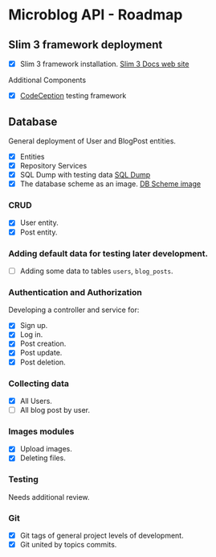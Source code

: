 # Microblog API - Roadmap

## Slim 3 framework deployment

- [x] Slim 3 framework installation.
	[Slim 3 Docs web site](https://www.slimframework.com/docs/v3/)
	
Additional Components

- [x] [CodeCeption](https://codeception.com/) testing framework


## Database

General deployment of User and BlogPost entities.

- [x] Entities
- [x] Repository Services
- [x] SQL Dump with testing data
	[SQL Dump](https://github.com/koredalin/Microblog/blob/master/Common/db_dumps/db_scheme_14X2021.png)
- [x] The database scheme as an image.
	[DB Scheme image](https://github.com/koredalin/Microblog/blob/master/Common/db_dumps/db_scheme_14X2021.png)

### CRUD

- [x] User entity.
- [x] Post entity.

### Adding default data for testing later development.

- [ ] Adding some data to tables `users`, `blog_posts`.

### Authentication and Authorization

Developing a controller and service for:

- [x] Sign up.
- [x] Log in.
- [x] Post creation.
- [x] Post update.
- [x] Post deletion.

### Collecting data
- [x] All Users.
- [ ] All blog post by user.

### Images modules
- [x] Upload images.
- [x] Deleting files.

### Testing
Needs additional review.

### Git
- [x] Git tags of general project levels of development.
- [x] Git united by topics commits.